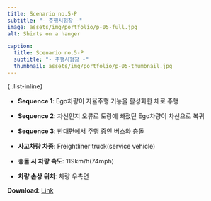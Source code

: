 ```yaml
---
title: Scenario no.5-P
subtitle: "- 주행시험장 -"
image: assets/img/portfolio/p-05-full.jpg
alt: Shirts on a hanger

caption:
  title: Scenario no.5-P
  subtitle: "- 주행시험장 -"
  thumbnail: assets/img/portfolio/p-05-thumbnail.jpg
--- 
```


{:.list-inline}
- **Sequence 1**: Ego차량이 자율주행 기능을 활성화한 채로 주행
- **Sequence 2**: 차선인지 오류로 도랑에 빠졌던 Ego차량이 차선으로 복귀
- **Sequence 3**: 반대편에서 주행 중인 버스와 충돌

- **사고차량 차종**: Freightliner truck(service vehicle)
- **충돌 시 차량 속도**: 119km/h(74mph)
- **차량 손상 위치**: 차량 우측면

**Download**: [Link  ](https://gofile.me/5HZpx/XhC1ye5SE)